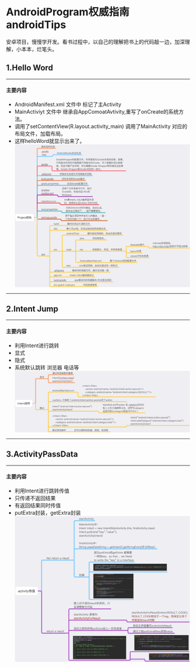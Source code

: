 # AndroidProgram权威指南 androidTips
安卓项目，慢慢学开发。看书过程中，以自己的理解把书上的代码敲一边，加深理解，小本本，烂笔头。

## 1.Hello Word
- - - -

#### 主要内容
- AndroidManifest.xml 文件中 标记了主Activity
- MainActiviyt  文件中 继承自AppComoatAvtivity,重写了onCreate的系统方法。  
- 调用了setContentView(R.layout.activity_main) 调用了MainActivity
对应的布局文件，加载布局。
- 这样helloWord就显示出来了。
![](1.HelloWord/logicImage.png)
- - - -

## 2.Intent Jump
- - - -

#### 主要内容
- 利用Intent进行跳转
- 显式
- 隐式
- 系统默认跳转 浏览器 电话等
![](2.IntentJump/logicImage.png)
- - - -

## 3.ActivityPassData
- - - -

#### 主要内容
- 利用Intent进行跳转传值
- 只传递不返回结果
- 有返回结果同时传值
- putExtra封装，getExtra封装
![](3.ActivityPassData/logicImage.png)

































